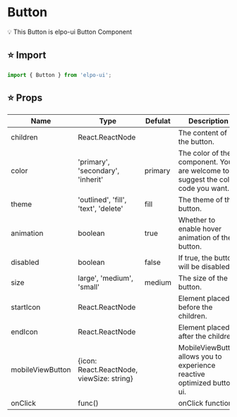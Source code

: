 # Button

💡 This Button is elpo-ui Button Component

## ⭐️ Import

```js
import { Button } from 'elpo-ui';
```

## ⭐️ Props

|Name|Type|Defulat|Description
|------|---|---|------|
|children|React.ReactNode||The content of the button.|
|color|'primary', 'secondary', 'inherit'|primary|The color of the component. You are welcome to suggest the color code you want.|
|theme|'outlined', 'fill', 'text', 'delete'|fill|The theme of the button.|
|animation|boolean|true|Whether to enable hover animation of the button. |
|disabled|boolean|false|If true, the button will be disabled. |
|size|large', 'medium', 'small'|medium|The size of the button.|
|startIcon|React.ReactNode||Element placed before the children.|
|endIcon|React.ReactNode||Element placed after the children.|
|mobileViewButton|{icon: React.ReactNode, viewSize: string}||MobileViewButton allows you to experience reactive optimized button ui.|
|onClick|func()||onClick function|

